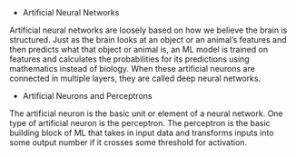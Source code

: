 ## 

- Artificial Neural Networks

Artificial neural networks are loosely based on how we believe the brain is structured. Just as the brain looks at an object or an animal’s features and then predicts what that object or animal is, an ML model is trained on features and calculates the probabilities for its predictions using mathematics instead of biology. When these artificial neurons are connected in multiple layers, they are called deep neural networks.


- Artificial Neurons and Perceptrons

The artificial neuron is the basic unit or element of a neural network. One type of artificial neuron is the perceptron. The perceptron is the basic building block of ML that takes in input data and transforms inputs into some output number if it crosses some threshold for activation.